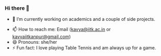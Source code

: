 ### Hi there 👋

- 🔭 I’m currently working on academics and a couple of side projects.
<!--- 🌱 I’m currently learning  --->   
<!--- 👯 I’m looking to collaborate on --->
<!--- 🤔 I’m looking for help with ... --->
<!--- 💬 Ask me about ... --->
- 📫 How to reach me: Email (kavya@iitk.ac.in or kavyaiitkanpur@gmail.com)
- 😄 Pronouns: she/her
- ⚡ Fun fact: I love playing Table Tennis and am always up for a game.

